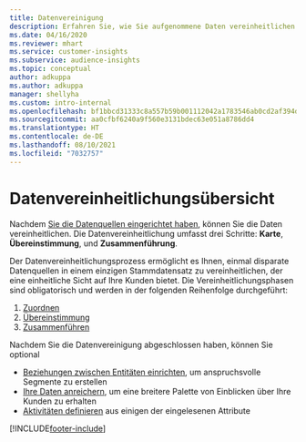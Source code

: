 ```yaml
---
title: Datenvereinigung
description: Erfahren Sie, wie Sie aufgenommene Daten vereinheitlichen können.
ms.date: 04/16/2020
ms.reviewer: mhart
ms.service: customer-insights
ms.subservice: audience-insights
ms.topic: conceptual
author: adkuppa
ms.author: adkuppa
manager: shellyha
ms.custom: intro-internal
ms.openlocfilehash: bf1bbcd31333c8a557b59b001112042a1783546ab0cd2af394d8af2953a493f4
ms.sourcegitcommit: aa0cfbf6240a9f560e3131bdec63e051a8786dd4
ms.translationtype: HT
ms.contentlocale: de-DE
ms.lasthandoff: 08/10/2021
ms.locfileid: "7032757"
---
```

# <a name="data-unification-overview"></a>Datenvereinheitlichungsübersicht

Nachdem [Sie die Datenquellen eingerichtet haben](data-sources.md), können Sie die Daten vereinheitlichen. Die Datenvereinheitlichung umfasst drei Schritte: **Karte**, **Übereinstimmung**, und **Zusammenführung**.

Der Datenvereinheitlichungsprozess ermöglicht es Ihnen, einmal disparate Datenquellen in einem einzigen Stammdatensatz zu vereinheitlichen, der eine einheitliche Sicht auf Ihre Kunden bietet. Die Vereinheitlichungsphasen sind obligatorisch und werden in der folgenden Reihenfolge durchgeführt:

1. [Zuordnen](map-entities.md)
2. [Übereinstimmung](match-entities.md)
3. [Zusammenführen](merge-entities.md)

Nachdem Sie die Datenvereinigung abgeschlossen haben, können Sie optional

- [Beziehungen zwischen Entitäten einrichten](relationships.md), um anspruchsvolle Segmente zu erstellen
- [Ihre Daten anreichern](enrichment-hub.md), um eine breitere Palette von Einblicken über Ihre Kunden zu erhalten
- [Aktivitäten definieren](activities.md) aus einigen der eingelesenen Attribute


[!INCLUDE[footer-include](../includes/footer-banner.md)]